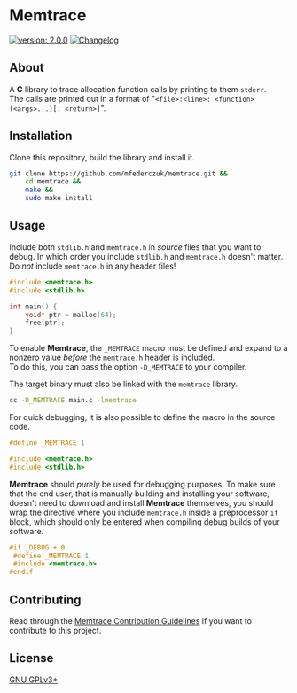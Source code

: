 # Memtrace #

[version_shield]: https://img.shields.io/badge/version-2.0.0-blue.svg
[version_page]: https://github.com/mfederczuk/memtrace/releases/v2.0.0 "Release v2.0.0"
[![version: 2.0.0][version_shield]][version_page]
[![Changelog](https://img.shields.io/badge/-Changelog-blue.svg)](./CHANGELOG.md "Changelog")

## About ##

A **C** library to trace allocation function calls by printing to them `stderr`.  
The calls are printed out in a format of
 "`<file>:<line>: <function>(<args>...)[: <return>]`".

## Installation ##

Clone this repository, build the library and install it.

```sh
git clone https://github.com/mfederczuk/memtrace.git &&
	cd memtrace &&
	make &&
	sudo make install
```

## Usage ##

Include both `stdlib.h` and `memtrace.h` in *source* files that you want to
 debug. In which order you include `stdlib.h` and `memtrace.h` doesn't matter.  
Do *not* include `memtrace.h` in any header files!

```c
#include <memtrace.h>
#include <stdlib.h>

int main() {
	void* ptr = malloc(64);
	free(ptr);
}
```

To enable **Memtrace**, the `_MEMTRACE` macro must be defined and expand to a
 nonzero value *before* the `memtrace.h` header is included.  
To do this, you can pass the option `-D_MEMTRACE` to your compiler.

The target binary must also be linked with the `memtrace` library.

```sh
cc -D_MEMTRACE main.c -lmemtrace
```

For quick debugging, it is also possible to define the macro in the source code.

```c
#define _MEMTRACE 1

#include <memtrace.h>
#include <stdlib.h>
```

**Memtrace** should *purely* be used for debugging purposes. To make sure that
 the end user, that is manually building and installing your software, doesn't
 need to download and install **Memtrace** themselves, you should wrap the
 directive where you include `memtrace.h` inside a preprocessor `if` block,
 which should only be entered when compiling debug builds of your software.

```c
#if _DEBUG + 0
 #define _MEMTRACE 1
 #include <memtrace.h>
#endif
```

## Contributing ##

Read through the [Memtrace Contribution Guidelines](./CONTRIBUTING.md)
 if you want to contribute to this project.

## License ##

[GNU GPLv3+](./LICENSE)
